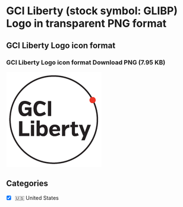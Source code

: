 # GCI Liberty (stock symbol: GLIBP) Logo in transparent PNG format

## GCI Liberty Logo icon format

### GCI Liberty Logo icon format Download PNG (7.95 KB)

![GCI Liberty Logo icon format Download PNG (7.95 KB)](/img/orig/GLIBP-e0fd80ae.png)



## Categories
- [x] 🇺🇸 United States
